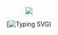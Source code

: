 <div id="header" align="center">
  
  <img src="[https://media1.tenor.com/m/Z-qCHXJsDwoAAAAd/kafka.gif)"/>
  
</div>

<div align="center">
  
[![Typing SVG]([https://media1.tenor.com/m/Z-qCHXJsDwoAAAAd/kafka.gif]))
</div>
